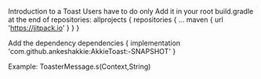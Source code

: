 Introduction to a Toast
Users have to do only
Add it in your root build.gradle at the end of repositories:
allprojects {
		repositories {
			...
			maven { url 'https://jitpack.io' }
		}
	}
  
  Add the dependency
  dependencies {
	       implementation 'com.github.ankeshakkie:AkkieToast:-SNAPSHOT'
	}
  
  Example: ToasterMessage.s(Context,String)
        
